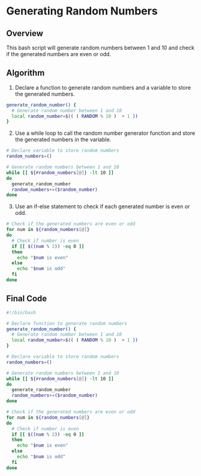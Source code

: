

# Generating Random Numbers

## Overview

This bash script will generate random numbers between 1 and 10 and check if the generated numbers are even or odd.

## Algorithm

1. Declare a function to generate random numbers and a variable to store the generated numbers.
```bash
generate_random_number() {
  # Generate random number between 1 and 10
  local random_number=$(( ( RANDOM % 10 )  + 1 ))
}
```
2. Use a while loop to call the random number generator function and store the generated numbers in the variable.
```bash
# Declare variable to store random numbers
random_numbers=()

# Generate random numbers between 1 and 10
while [[ ${#random_numbers[@]} -lt 10 ]]
do
  generate_random_number
  random_numbers+=($random_number)
done
```
3. Use an if-else statement to check if each generated number is even or odd.
```bash
# Check if the generated numbers are even or odd
for num in ${random_numbers[@]}
do 
  # Check if number is even
  if [[ $((num % 2)) -eq 0 ]]
  then
    echo "$num is even"
  else
    echo "$num is odd"
  fi
done
```

## Final Code

```bash
#!/bin/bash

# Declare function to generate random numbers
generate_random_number() {
  # Generate random number between 1 and 10
  local random_number=$(( ( RANDOM % 10 )  + 1 ))
}

# Declare variable to store random numbers
random_numbers=()

# Generate random numbers between 1 and 10
while [[ ${#random_numbers[@]} -lt 10 ]]
do
  generate_random_number
  random_numbers+=($random_number)
done

# Check if the generated numbers are even or odd
for num in ${random_numbers[@]}
do 
  # Check if number is even
  if [[ $((num % 2)) -eq 0 ]]
  then
    echo "$num is even"
  else
    echo "$num is odd"
  fi
done
```